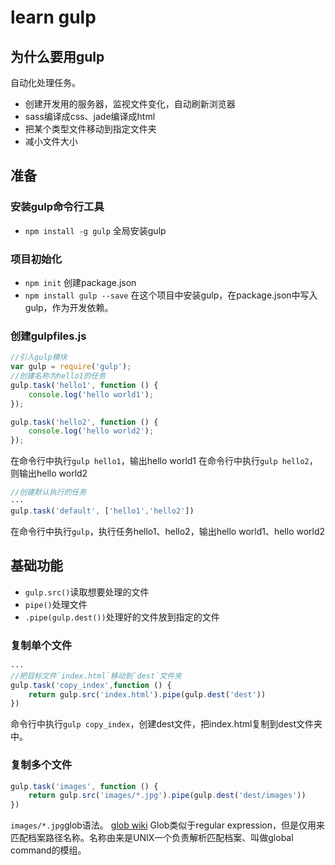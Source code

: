 # learn gulp

## 为什么要用gulp
自动化处理任务。
- 创建开发用的服务器，监视文件变化，自动刷新浏览器
- sass编译成css、jade编译成html
- 把某个类型文件移动到指定文件夹
- 减小文件大小

## 准备
### 安装gulp命令行工具
- `npm install -g gulp` 全局安装gulp

### 项目初始化
- `npm init` 创建package.json
- `npm install gulp --save` 在这个项目中安装gulp，在package.json中写入gulp，作为开发依赖。

### 创建gulpfiles.js

```javascript
//引入gulp模块
var gulp = require('gulp');
//创建名称为hello1的任务
gulp.task('hello1', function () {
    console.log('hello world1');
});

gulp.task('hello2', function () {
    console.log('hello world2');
});
```
在命令行中执行`gulp hello1`，输出hello world1
在命令行中执行`gulp hello2`，则输出hello world2

```javascript
//创建默认执行的任务
···
gulp.task('default', ['hello1','hello2'])
```
在命令行中执行`gulp`，执行任务hello1、hello2，输出hello world1、hello world2

## 基础功能
- `gulp.src()`读取想要处理的文件
- `pipe()`处理文件
- `.pipe(gulp.dest())`处理好的文件放到指定的文件

### 复制单个文件
```javascript
···
//把目标文件`index.html`移动到`dest`文件夹
gulp.task('copy_index',function () {
    return gulp.src('index.html').pipe(gulp.dest('dest'))
})
```
命令行中执行`gulp copy_index`，创建dest文件，把index.html复制到dest文件夹中。

### 复制多个文件
```javascript
gulp.task('images', function () {
    return gulp.src('images/*.jpg').pipe(gulp.dest('dest/images'))
})
```

`images/*.jpg`glob语法。
[glob wiki](https://en.wikipedia.org/wiki/Glob_(programming))
Glob类似于regular expression，但是仅用来匹配档案路径名称。名称由来是UNIX一个负责解析匹配档案、叫做global command的模组。